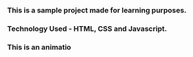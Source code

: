 ### This is a sample project made for learning purposes.
### Technology Used - HTML, CSS and Javascript.

### This is an animatio